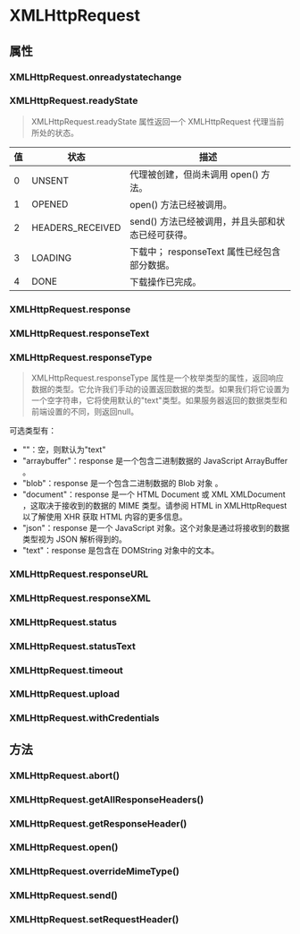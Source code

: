 # XMLHttpRequest
## 属性
### XMLHttpRequest.onreadystatechange
### XMLHttpRequest.readyState
> XMLHttpRequest.readyState 属性返回一个 XMLHttpRequest  代理当前所处的状态。

| 值 |	状态 |	描述 |
| -- | -- | -- |
0	| UNSENT |	代理被创建，但尚未调用 open() 方法。
1	| OPENED |	open() 方法已经被调用。
2	| HEADERS_RECEIVED |	send() 方法已经被调用，并且头部和状态已经可获得。
3	| LOADING |	下载中； responseText 属性已经包含部分数据。
4	| DONE |	下载操作已完成。
### XMLHttpRequest.response 
### XMLHttpRequest.responseText
### XMLHttpRequest.responseType
> XMLHttpRequest.responseType 属性是一个枚举类型的属性，返回响应数据的类型。它允许我们手动的设置返回数据的类型。如果我们将它设置为一个空字符串，它将使用默认的"text"类型。如果服务器返回的数据类型和前端设置的不同，则返回null。

可选类型有：
- ""：空，则默认为"text"
- "arraybuffer"：response 是一个包含二进制数据的 JavaScript ArrayBuffer 。
- "blob"：response 是一个包含二进制数据的 Blob 对象 。
- "document"：response 是一个 HTML Document 或 XML XMLDocument ，这取决于接收到的数据的 MIME 类型。请参阅 HTML in XMLHttpRequest 以了解使用 XHR 获取 HTML 内容的更多信息。
- "json"：response 是一个 JavaScript 对象。这个对象是通过将接收到的数据类型视为 JSON 解析得到的。
- "text"：response 是包含在 DOMString 对象中的文本。
### XMLHttpRequest.responseURL
### XMLHttpRequest.responseXML
### XMLHttpRequest.status
### XMLHttpRequest.statusText 
### XMLHttpRequest.timeout
### XMLHttpRequest.upload 
### XMLHttpRequest.withCredentials
## 方法
### XMLHttpRequest.abort()
### XMLHttpRequest.getAllResponseHeaders()
### XMLHttpRequest.getResponseHeader()
### XMLHttpRequest.open()
### XMLHttpRequest.overrideMimeType()
### XMLHttpRequest.send()
### XMLHttpRequest.setRequestHeader()